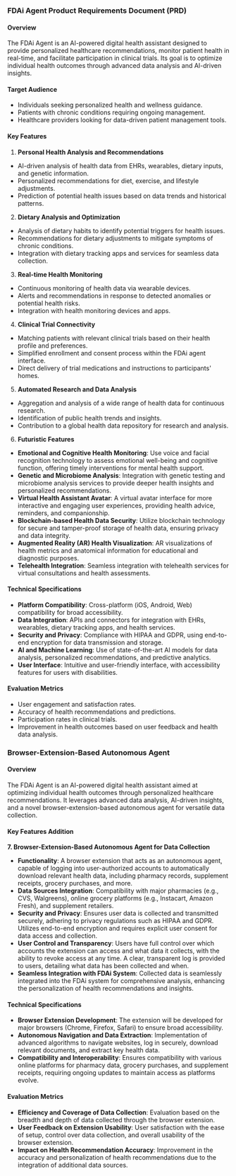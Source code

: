 ### FDAi Agent Product Requirements Document (PRD)

#### Overview
The FDAi Agent is an AI-powered digital health assistant designed to provide personalized healthcare recommendations, monitor patient health in real-time, and facilitate participation in clinical trials. Its goal is to optimize individual health outcomes through advanced data analysis and AI-driven insights.

#### Target Audience
- Individuals seeking personalized health and wellness guidance.
- Patients with chronic conditions requiring ongoing management.
- Healthcare providers looking for data-driven patient management tools.

#### Key Features

1. **Personal Health Analysis and Recommendations**
  - AI-driven analysis of health data from EHRs, wearables, dietary inputs, and genetic information.
  - Personalized recommendations for diet, exercise, and lifestyle adjustments.
  - Prediction of potential health issues based on data trends and historical patterns.

2. **Dietary Analysis and Optimization**
  - Analysis of dietary habits to identify potential triggers for health issues.
  - Recommendations for dietary adjustments to mitigate symptoms of chronic conditions.
  - Integration with dietary tracking apps and services for seamless data collection.

3. **Real-time Health Monitoring**
  - Continuous monitoring of health data via wearable devices.
  - Alerts and recommendations in response to detected anomalies or potential health risks.
  - Integration with health monitoring devices and apps.

4. **Clinical Trial Connectivity**
  - Matching patients with relevant clinical trials based on their health profile and preferences.
  - Simplified enrollment and consent process within the FDAi agent interface.
  - Direct delivery of trial medications and instructions to participants' homes.

5. **Automated Research and Data Analysis**
  - Aggregation and analysis of a wide range of health data for continuous research.
  - Identification of public health trends and insights.
  - Contribution to a global health data repository for research and analysis.

6. **Futuristic Features**
  - **Emotional and Cognitive Health Monitoring**: Use voice and facial recognition technology to assess emotional well-being and cognitive function, offering timely interventions for mental health support.
  - **Genetic and Microbiome Analysis**: Integration with genetic testing and microbiome analysis services to provide deeper health insights and personalized recommendations.
  - **Virtual Health Assistant Avatar**: A virtual avatar interface for more interactive and engaging user experiences, providing health advice, reminders, and companionship.
  - **Blockchain-based Health Data Security**: Utilize blockchain technology for secure and tamper-proof storage of health data, ensuring privacy and data integrity.
  - **Augmented Reality (AR) Health Visualization**: AR visualizations of health metrics and anatomical information for educational and diagnostic purposes.
  - **Telehealth Integration**: Seamless integration with telehealth services for virtual consultations and health assessments.

#### Technical Specifications

- **Platform Compatibility**: Cross-platform (iOS, Android, Web) compatibility for broad accessibility.
- **Data Integration**: APIs and connectors for integration with EHRs, wearables, dietary tracking apps, and health services.
- **Security and Privacy**: Compliance with HIPAA and GDPR, using end-to-end encryption for data transmission and storage.
- **AI and Machine Learning**: Use of state-of-the-art AI models for data analysis, personalized recommendations, and predictive analytics.
- **User Interface**: Intuitive and user-friendly interface, with accessibility features for users with disabilities.

#### Evaluation Metrics

- User engagement and satisfaction rates.
- Accuracy of health recommendations and predictions.
- Participation rates in clinical trials.
- Improvement in health outcomes based on user feedback and health data analysis.

### Browser-Extension-Based Autonomous Agent

#### Overview
The FDAi Agent is an AI-powered digital health assistant aimed at optimizing individual health outcomes through personalized healthcare recommendations. It leverages advanced data analysis, AI-driven insights, and a novel browser-extension-based autonomous agent for versatile data collection.

#### Key Features Addition

**7. Browser-Extension-Based Autonomous Agent for Data Collection**
- **Functionality**: A browser extension that acts as an autonomous agent, capable of logging into user-authorized accounts to automatically download relevant health data, including pharmacy records, supplement receipts, grocery purchases, and more.
- **Data Sources Integration**: Compatibility with major pharmacies (e.g., CVS, Walgreens), online grocery platforms (e.g., Instacart, Amazon Fresh), and supplement retailers.
- **Security and Privacy**: Ensures user data is collected and transmitted securely, adhering to privacy regulations such as HIPAA and GDPR. Utilizes end-to-end encryption and requires explicit user consent for data access and collection.
- **User Control and Transparency**: Users have full control over which accounts the extension can access and what data it collects, with the ability to revoke access at any time. A clear, transparent log is provided to users, detailing what data has been collected and when.
- **Seamless Integration with FDAi System**: Collected data is seamlessly integrated into the FDAi system for comprehensive analysis, enhancing the personalization of health recommendations and insights.

#### Technical Specifications

- **Browser Extension Development**: The extension will be developed for major browsers (Chrome, Firefox, Safari) to ensure broad accessibility.
- **Autonomous Navigation and Data Extraction**: Implementation of advanced algorithms to navigate websites, log in securely, download relevant documents, and extract key health data.
- **Compatibility and Interoperability**: Ensures compatibility with various online platforms for pharmacy data, grocery purchases, and supplement receipts, requiring ongoing updates to maintain access as platforms evolve.

#### Evaluation Metrics

- **Efficiency and Coverage of Data Collection**: Evaluation based on the breadth and depth of data collected through the browser extension.
- **User Feedback on Extension Usability**: User satisfaction with the ease of setup, control over data collection, and overall usability of the browser extension.
- **Impact on Health Recommendation Accuracy**: Improvement in the accuracy and personalization of health recommendations due to the integration of additional data sources.
